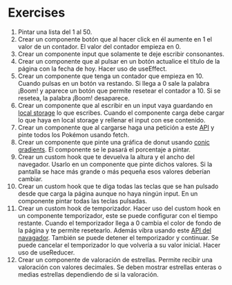 # Exercises

1. Pintar una lista del 1 al 50.
2. Crear un componente botón que al hacer click en él aumente en 1 el valor de un contador. El valor del contador empieza en 0.
3. Crear un componente input que solamente te deje escribir consonantes.
4. Crear un componente que al pulsar en un botón actualice el título de la página con la fecha de hoy. Hacer uso de useEffect.
5. Crear un componente que tenga un contador que empieza en 10. Cuando pulsas en un botón va restando. Si llega a 0 sale la palabra ¡Boom! y aparece un botón que permite resetear el contador a 10. Si se resetea, la palabra ¡Boom! desaparece.
6. Crear un componente que al escribir en un input vaya guardando en [local storage](https://developer.mozilla.org/en-US/docs/Web/API/Window/localStorage) lo que escribes. Cuando el componente carga debe cargar lo que haya en local storage y rellenar el input con ese contenido.
7. Crear un componente que al cargarse haga una petición a este [API](https://pokeapi.co/api/v2/pokemon) y pinte todos los Pokémon usando fetch.
8. Crear un componente que pinte una gráfica de donut usando [conic gradients](https://developer.mozilla.org/en-US/docs/Web/CSS/conic-gradient). El componente se le pasará el porcentaje a pintar.
9. Crear un custom hook que te devuelva la altura y el ancho del navegador. Usarlo en un componente que pinte dichos valores. Si la pantalla se hace más grande o más pequeña esos valores deberían cambiar.
10. Crear un custom hook que te diga todas las teclas que se han pulsado desde que carga la página aunque no haya ningún input. En un componente pintar todas las teclas pulsadas.
11. Crear un custom hook de temporizador. Hacer uso del custom hook en un componente temporizador, este se puede configurar con el tiempo restante. Cuando el temporizador llega a 0 cambia el color de fondo de la página y te permite resetearlo. Además vibra usando este [API del navagador](https://developer.mozilla.org/en-US/docs/Web/API/Navigator/vibrate). También se puede detener el temporizador y continuar. Se puede cancelar el temporizador lo que volvería a su valor inicial. Hacer uso de useReducer.
12. Crear un componente de valoración de estrellas. Permite recibir una valoración con valores decimales. Se deben mostrar estrellas enteras o medias estrellas dependiendo de si la valoración.

